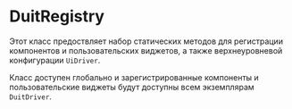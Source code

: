 # DuitRegistry

Этот класс предоствляет набор статических методов для регистрации компонентов и пользовательских виджетов, а также верхнеуровневой конфигурации `UiDriver`.

Класс доступен глобально и зарегистрированные компоненты и пользовательские виджеты будут доступны всем экземплярам `DuitDriver`.